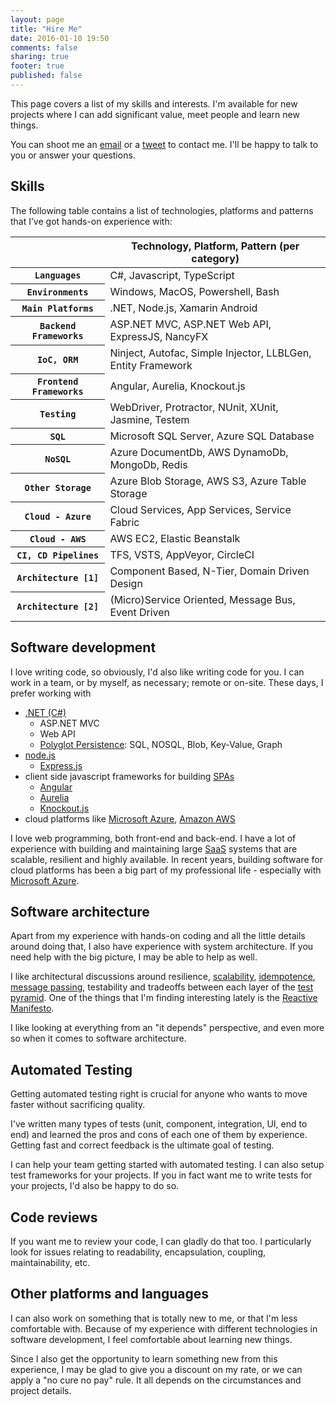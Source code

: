 ```yaml
---
layout: page
title: "Hire Me"
date: 2016-01-10 19:50
comments: false
sharing: true
footer: true
published: false
---
```


This page covers a list of my skills and interests. I'm available for new projects where I 
can add significant value, meet people and learn new things. 

You can shoot me an [email](mailto:hakantuncer@gmail.com) or a 
[tweet](https://twitter.com/hakant) to contact me. I'll be happy to talk to you or answer 
your questions.

## Skills

The following table contains a list of technologies, platforms and patterns that I’ve got 
hands-­on experience with:

<div class="table-responsive"> 
<table class="table table-bordered table-striped"> 
<colgroup> 
<col class="col-xs-1"> 
<col class="col-xs-7"> 
</colgroup> 
<thead> 
<tr> 
<th></th>
<th>Technology, Platform, Pattern (per category)</th> 
</tr> 
</thead> 
<tbody> 
<tr> 
<th scope="row"> 
<code>Languages</code> 
</th> 
<td>C#, Javascript, TypeScript</td> 
</tr>   
<tr> 
<th scope="row"> 
<code>Environments</code> 
</th> 
<td>Windows, MacOS, Powershell, Bash</td> 
</tr>
<tr> 
<th scope="row"> 
<code>Main Platforms</code> 
</th> 
<td>.NET, Node.js, Xamarin Android</td> 
</tr> 
<tr> 
<th scope="row"> 
<code>Backend Frameworks</code> 
</th> 
<td>ASP.NET MVC, ASP.NET Web API, ExpressJS, NancyFX</td> 
</tr>
<tr> 
<th scope="row"> 
<code>IoC, ORM</code> 
</th> 
<td>Ninject, Autofac, Simple Injector, LLBLGen, Entity Framework</td> 
</tr>
<tr> 
<th scope="row"> 
<code>Frontend Frameworks</code> 
</th> 
<td>Angular, Aurelia, Knockout.js</td> 
</tr>
<tr> 
<th scope="row"> 
<code>Testing</code> 
</th> 
<td>WebDriver, Protractor, NUnit, XUnit, Jasmine, Testem</td> 
</tr>
<tr>
<th scope="row"> 
<code>SQL</code> 
</th> 
<td>Microsoft SQL Server, Azure SQL Database</td> 
</tr>
<tr>
<th scope="row"> 
<code>NoSQL</code> 
</th> 
<td>Azure DocumentDb, AWS DynamoDb, MongoDb, Redis</td> 
</tr>
<tr>
<th scope="row"> 
<code>Other Storage</code> 
</th> 
<td>Azure Blob Storage, AWS S3, Azure Table Storage </td> 
</tr>
<tr> 
<th scope="row"> 
<code>Cloud - Azure</code> 
</th> 
<td>Cloud Services, App Services, Service Fabric</td> 
</tr>
<tr> 
<th scope="row"> 
<code>Cloud - AWS</code> 
</th> 
<td>AWS EC2, Elastic Beanstalk</td> 
</tr>
<tr> 
<th scope="row"> 
<code>CI, CD Pipelines</code> 
</th> 
<td>TFS, VSTS, AppVeyor, CircleCI</td> 
</tr>
<tr> 
<th scope="row"> 
<code>Architecture [1]</code> 
</th> 
<td>Component Based, N-Tier, Domain Driven Design</td> 
</tr>
<tr> 
<th scope="row"> 
<code>Architecture [2]</code> 
</th> 
<td>(Micro)Service Oriented, Message Bus, Event Driven</td> 
</tr> 
</tbody> 
</table> 
</div>

## Software development

I love writing code, so obviously, I'd also like writing code for you. I can work in a team, or by myself, as necessary; remote or on-site. These days, I prefer working with

* [.NET (C#)](https://www.microsoft.com/net)
  * ASP.NET MVC
  * Web API
  * [Polyglot Persistence](http://www.jamesserra.com/archive/2015/07/what-is-polyglot-persistence/): SQL, NOSQL, Blob, Key-Value, Graph
* [node.js](https://nodejs.org/)
  * [Express.js](http://expressjs.com/)  
* client side javascript frameworks for building [SPAs](https://en.wikipedia.org/wiki/Single-page_application)
  * [Angular](https://angularjs.org/)
  * [Aurelia](http://aurelia.io)
  * [Knockout.js](http://knockoutjs.com/)
* cloud platforms like [Microsoft Azure](https://azure.microsoft.com), [Amazon AWS](https://aws.amazon.com/)

I love web programming, both front-end and back-end. I have a lot of experience
with building and maintaining large [SaaS](https://en.wikipedia.org/wiki/Software_as_a_service) systems that are scalable, resilient and
highly available. In recent years, building software for cloud platforms has been a big part of
my professional life - especially with [Microsoft Azure](https://azure.microsoft.com).

## Software architecture

Apart from my experience with hands-on coding and all the little details around doing that, I also have experience with system architecture. If you need help with the big picture, I may be able to help as well.

I like architectural discussions around resilience, [scalability](https://en.wikipedia.org/wiki/Scalability), [idempotence](https://en.wikipedia.org/wiki/Idempotence), [message passing](https://en.wikipedia.org/wiki/Message_passing),
testability and tradeoffs between each layer of the [test pyramid](http://martinfowler.com/bliki/TestPyramid.html). One of the things that I'm finding interesting lately is the [Reactive Manifesto](http://www.reactivemanifesto.org/).
 
I like looking at everything from an "it depends" perspective, and even more so when it comes to software architecture.

## Automated Testing

Getting automated testing right is crucial for anyone who wants to move faster without sacrificing quality.

I've written many types of tests (unit, component, integration, UI, end to end) and learned the pros and cons of 
each one of them by experience. Getting fast and correct feedback is the ultimate goal of testing.

I can help your team getting started with automated testing. I can also setup test frameworks for your 
projects. If you in fact want me to write tests for your projects, I'd also be happy to do so.

## Code reviews

If you want me to review your code, I can gladly do that too. I particularly look for issues relating to readability, encapsulation, coupling, maintainability, etc.

## Other platforms and languages

I can also work on something that is totally new to me, or that I'm less comfortable with. Because of 
my experience with different technologies in software development, I feel comfortable about learning 
new things.

Since I also get the opportunity to learn something new from this experience, I may be glad to give 
you a discount on my rate, or we can apply a "no cure no pay" rule. It all depends on the 
circumstances and project details.

